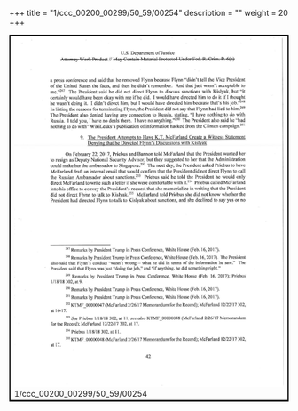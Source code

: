 +++
title = "1/ccc_00200_00299/50_59/00254"
description = ""
weight = 20
+++

<table style="border:2px solid black;max-width:800px;max-height:800px;" 
><tr><td>
<img class="center-fit-jpg"
src="/jpg_/jpg_mueller_report_searchable_254.jpg">
1/ccc_00200_00299/50_59/00254
</img></td></tr></table>
